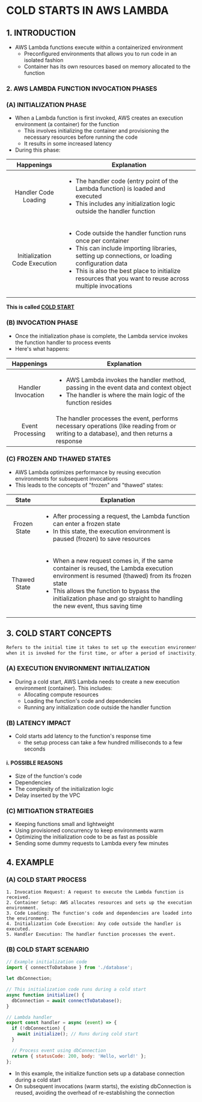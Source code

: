 # COLD STARTS IN AWS LAMBDA

## 1. INTRODUCTION

- AWS Lambda functions execute within a containerized environment
  - Preconfigured environments that allows you to run code in an isolated fashion
  - Container has its own resources based on memory allocated to the function

### 2. AWS LAMBDA FUNCTION INVOCATION PHASES

### (A) INITIALIZATION PHASE

- When a Lambda function is first invoked, AWS creates an execution environment (a container) for the function
  - This involves initializing the container and provisioning the necessary resources before running the code
  - It results in some increased latency
  <!-- Amount of time delay -->
- During this phase:

| Happenings | Explanation |
| :--------: | --------- |
| Handler Code Loading | <ul><li>The handler code (entry point of the Lambda function) is loaded and executed</li> <li>This includes any initialization logic outside the handler function</li></ul> |
| Initialization Code Execution | <ul><li>Code outside the handler function runs once per container</li> <li>This can include importing libraries, setting up connections, or loading configuration data</li> <li>This is also the best place to initialize resources that you want to reuse across multiple invocations</li></ul> |

<strong>This is called <u>COLD START</u></strong>

### (B) INVOCATION PHASE

- Once the initialization phase is complete, the Lambda service invokes the function handler to process events
- Here's what happens:

| Happenings | Explanation |
| :--------: | --------- |
| Handler Invocation | <ul><li>AWS Lambda invokes the handler method, passing in the event data and context object</li> <li>The handler is where the main logic of the function resides</li></ul> |
| Event Processing | The handler processes the event, performs necessary operations (like reading from or writing to a database), and then returns a response |

### (C) FROZEN AND THAWED STATES

- AWS Lambda optimizes performance by reusing execution environments for subsequent invocations
- This leads to the concepts of "frozen" and "thawed" states:

| State | Explanation |
| :--------: | --------- |
| Frozen State | <ul><li>After processing a request, the Lambda function can enter a frozen state</li> <li>In this state, the execution environment is paused (frozen) to save resources</li></ul> |
| Thawed State | <ul><li>When a new request comes in, if the same container is reused, the Lambda execution environment is resumed (thawed) from its frozen state</li> <li>This allows the function to bypass the initialization phase and go straight to handling the new event, thus saving time</li></ul> |

## 3. COLD START CONCEPTS

```bash
Refers to the initial time it takes to set up the execution environment for a Lambda function
when it is invoked for the first time, or after a period of inactivity, or running inside a VPC
```

### (A) EXECUTION ENVIRONMENT INITIALIZATION

- During a cold start, AWS Lambda needs to create a new execution environment (container). This includes:
  - Allocating compute resources
  - Loading the function's code and dependencies
  - Running any initialization code outside the handler function

### (B) LATENCY IMPACT

- Cold starts add latency to the function's response time 
  - the setup process can take a few hundred milliseconds to a few seconds 

#### i. POSSIBLE REASONS
    
- Size of the function's code
- Dependencies
- The complexity of the initialization logic
- Delay inserted by the VPC

### (C) MITIGATION STRATEGIES

- Keeping functions small and lightweight
- Using provisioned concurrency to keep environments warm
- Optimizing the initialization code to be as fast as possible
- Sending some dummy requests to Lambda every few minutes

## 4. EXAMPLE

### (A) COLD START PROCESS

```plaintext
1. Invocation Request: A request to execute the Lambda function is received.
2. Container Setup: AWS allocates resources and sets up the execution environment.
3. Code Loading: The function's code and dependencies are loaded into the environment.
4. Initialization Code Execution: Any code outside the handler is executed.
5. Handler Execution: The handler function processes the event.
```

### (B) COLD START SCENARIO

```javascript
// Example initialization code
import { connectToDatabase } from './database';

let dbConnection;

// This initialization code runs during a cold start
async function initialize() {
  dbConnection = await connectToDatabase();
}

// Lambda handler
export const handler = async (event) => {
  if (!dbConnection) {
    await initialize(); // Runs during cold start
  }

  // Process event using dbConnection
  return { statusCode: 200, body: 'Hello, world!' };
};
```

- In this example, the initialize function sets up a database connection during a cold start
- On subsequent invocations (warm starts), the existing dbConnection is reused, avoiding the overhead of re-establishing the connection

